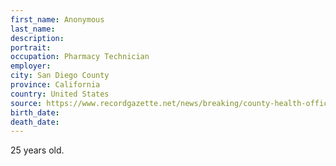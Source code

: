 ```yaml
---
first_name: Anonymous
last_name: 
description: 
portrait: 
occupation: Pharmacy Technician
employer: 
city: San Diego County
province: California
country: United States
source: https://www.recordgazette.net/news/breaking/county-health-officials-announce-death-of-year-old-exposed-to/article_7d248fca-706b-11ea-9834-73620c16ce2f.html
birth_date: 
death_date: 
---
```


25 years old.